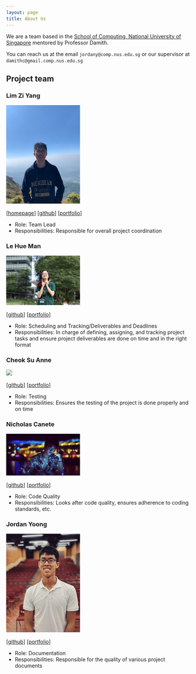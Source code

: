 ```yaml
---
layout: page
title: About Us
---
```


We are a team based in the [School of Computing, National University of Singapore](http://www.comp.nus.edu.sg) mentored
by Professor Damith.

You can reach us at the email `jordany@comp.nus.edu.sg` or our supervisor at `damithc@gmail.comp.nus.edu.sg`

## Project team

### Lim Zi Yang

<img src="images/ziyang-98.png" width="200px">

[[homepage](https://limziyang.com/)]
[[github](http://github.com/Ziyang-98)]
[[portfolio](team/ziyang-98.md)]

* Role: Team Lead
* Responsibilities: Responsible for overall project coordination

### Le Hue Man

<img src="images/lettuceman4.png" width="200px">

[[github](https://github.com/lettuceman4)]
[[portfolio](team/man-cv.pdf)]

* Role: Scheduling and Tracking/Deliverables and Deadlines
* Responsibilities: In charge of defining, assigning, and tracking project tasks and
ensure project deliverables are done on time and in the right format

### Cheok Su Anne

<img src="images/cheoksuanne.png" width="200px">

[[github](https://github.com/cheoksuanne)]
[[portfolio](team/johndoe.md)]

* Role: Testing
* Responsibilities: Ensures the testing of the project is done properly and on time

### Nicholas Canete

<img src="images/nicholas-gcc.png" width="200px">

[[github](https://github.com/nicholas-gcc)]
[[portfolio](team/nic-cv.pdf)]

* Role: Code Quality
* Responsibilities: Looks after code quality, ensures adherence to coding standards, etc.

### Jordan Yoong

<img src="images/jordanyoong.png" width="200px">

[[github](http://github.com/jordanyoong)]
[[portfolio](https://jordanyoong.github.io/cv/experience.html)]


* Role: Documentation
* Responsibilities: Responsible for the quality of various project documents
